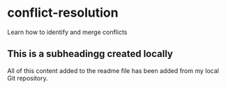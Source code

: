 # conflict-resolution
Learn how to identify and merge conflicts

## This is a subheadingg created locally

All of this content added to the readme file has been added from my local Git repository.